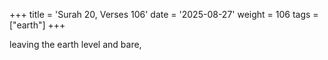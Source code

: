 +++
title = 'Surah 20, Verses 106'
date = '2025-08-27'
weight = 106
tags = ["earth"]
+++

leaving the earth level and bare,